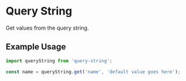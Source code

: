 # Query String

Get values from the query string.

## Example Usage

```javascript
import queryString from 'query-string';

const name = queryString.get('name', 'default value goes here');
```
